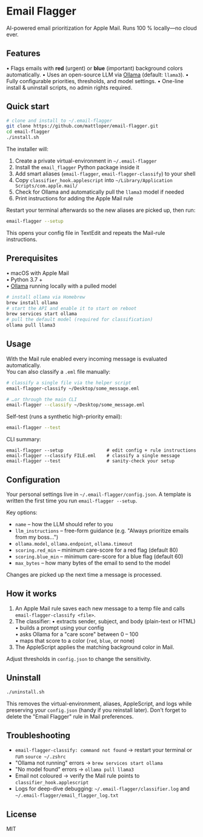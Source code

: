 # Email Flagger

AI-powered email prioritization for Apple Mail. Runs 100 % locally—no cloud ever.

## Features

• Flags emails with **red** (urgent) or **blue** (important) background colors automatically.
• Uses an open-source LLM via [Ollama](https://ollama.ai) (default: `llama3`).
• Fully configurable priorities, thresholds, and model settings.
• One-line install & uninstall scripts, no admin rights required.

## Quick start

```bash
# clone and install to ~/.email-flagger
git clone https://github.com/mattloper/email-flagger.git
cd email-flagger
./install.sh
```

The installer will:

1. Create a private virtual-environment in `~/.email-flagger`
2. Install the `email_flagger` Python package inside it
3. Add smart aliases (`email-flagger`, `email-flagger-classify`) to your shell
4. Copy `classifier_hook.applescript` into `~/Library/Application Scripts/com.apple.mail/`
5. Check for Ollama and automatically pull the `llama3` model if needed
6. Print instructions for adding the Apple Mail rule

Restart your terminal afterwards so the new aliases are picked up, then run:

```bash
email-flagger --setup
```

This opens your config file in TextEdit and repeats the Mail-rule instructions.

## Prerequisites

• macOS with Apple Mail  
• Python 3.7 +  
• [Ollama](https://ollama.ai) running locally with a pulled model

```bash
# install ollama via Homebrew
brew install ollama
# start the API and enable it to start on reboot
brew services start ollama
# pull the default model (required for classification)
ollama pull llama3
```

## Usage

With the Mail rule enabled every incoming message is evaluated automatically.  
You can also classify a `.eml` file manually:

```bash
# classify a single file via the helper script
email-flagger-classify ~/Desktop/some_message.eml

# …or through the main CLI
email-flagger --classify ~/Desktop/some_message.eml
```

Self-test (runs a synthetic high-priority email):

```bash
email-flagger --test
```

CLI summary:

```
email-flagger --setup                # edit config + rule instructions
email-flagger --classify FILE.eml    # classify a single message
email-flagger --test                 # sanity-check your setup
```

## Configuration

Your personal settings live in `~/.email-flagger/config.json`. A template is written the first time you run `email-flagger --setup`.

Key options:

* `name` – how the LLM should refer to you
* `llm_instructions` – free-form guidance (e.g. "Always prioritize emails from my boss…") 
* `ollama.model`, `ollama.endpoint`, `ollama.timeout`
* `scoring.red_min` – minimum care-score for a red flag (default 80)
* `scoring.blue_min` – minimum care-score for a blue flag (default 60)
* `max_bytes` – how many bytes of the email to send to the model

Changes are picked up the next time a message is processed.

## How it works

1. An Apple Mail rule saves each new message to a temp file and calls `email-flagger-classify <file>`.
2. The classifier:
   • extracts sender, subject, and body (plain-text or HTML)  
   • builds a prompt using your config  
   • asks Ollama for a "care score" between 0 – 100  
   • maps that score to a color (`red`, `blue`, or none)
3. The AppleScript applies the matching background color in Mail.

Adjust thresholds in `config.json` to change the sensitivity.

## Uninstall

```bash
./uninstall.sh
```

This removes the virtual-environment, aliases, AppleScript, and logs while preserving your `config.json` (handy if you reinstall later). Don't forget to delete the "Email Flagger" rule in Mail preferences.

## Troubleshooting

* `email-flagger-classify: command not found`  → restart your terminal or run `source ~/.zshrc`
* "Ollama not running" errors  → `brew services start ollama`
* "No model found" errors  → `ollama pull llama3`
* Email not coloured  → verify the Mail rule points to `classifier_hook.applescript`
* Logs for deep-dive debugging: `~/.email-flagger/classifier.log` and `~/.email-flagger/email_flagger_log.txt`

## License

MIT